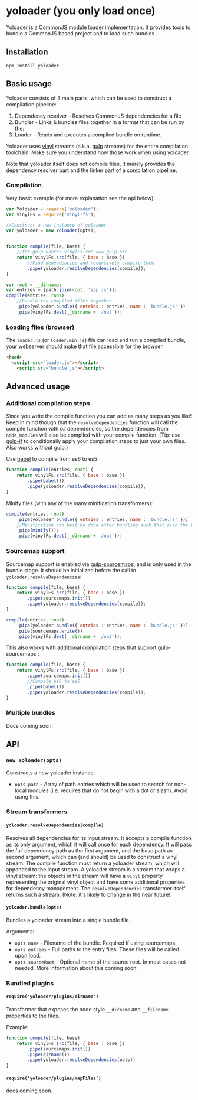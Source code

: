 # yoloader (you only load once)

Yoloader is a CommonJS module loader implementation. It provides tools to bundle a CommonJS based
project and to load such bundles.

## Installation

`npm install yoloader`

## Basic usage

Yoloader consists of 3 main parts, which can be used to construct a compilation pipeline:

1. Dependency resolver - Resolves CommonJS dependencies for a file
2. Bundler - Links & bundles files together in a format that can be run by the:
3. Loader - Reads and executes a compiled bundle on runtime.

Yoloader uses [vinyl](https://github.com/wearefractal/vinyl) streams (a.k.a. [gulp](https://github.com/gulpjs/gulp) streams) for the entire compilation toolchain. Make sure you understand how those work when using yoloader.

Note that yoloader itself does not compile files, it merely provides the dependency resolver part and the linker part of a compilation pipeline.

### Compilation

Very basic example (for more explanation see the api below):

```javascript
var Yoloader = require('yoloader');
var vinylFs = require('vinyl-fs');

//Construct a new instance of yoloader
var yoloader = new Yoloader(opts);


function compile(file, base) {
	//for gulp users: vinylFs.src === gulp.src
	return vinylFs.src(file, { base : base })
		//Find dependencies and recursively compile them
		.pipe(yoloader.resolveDependencies(compile));
}

var root = __dirname;
var entries = [path.join(root, 'app.js')];
compile(entries, root)
	//bundle the compiled files together
	.pipe(yoloader.bundle({ entries : entries, name : 'bundle.js' })
	.pipe(vinylFs.dest(__dirname + '/out'));
```

### Loading files (browser)

The `loader.js` (or `loader.min.js`) file can load and run a compiled bundle, your webserver should make
that file accessible for the browser.

```html
<head>
  <script src="loader.js"></script>
	<script src="bundle.js"></script>
```

## Advanced usage

### Additional compilation steps
Since you write the compile function you can add as many steps as you like! Keep in mind though that
the `resolveDependencies` function will call the compile function with *all* dependencies, so the
dependencies from `node_modules` will also be compiled with your compile function. (Tip: use [gulp-if](https://github.com/robrich/gulp-if) to conditionally apply your compilation steps to just your own files. Also works without gulp.)

Use [babel](https://github.com/babel/babel) to compile from es6 to es5:
```javascript
function compile(entries, root) {
	return vinylFs.src(file, { base : base })
		.pipe(babel())
		.pipe(yoloader.resolveDependencies(compile));
}
```

Minify files (with any of the many minification transformers):
```javascript
compile(entries, root)
	.pipe(yoloader.bundle({ entries : entries, name : 'bundle.js' }))
	//Minification can best be done after bundling such that also the bundle code is minified
	.pipe(minify());
	.pipe(vinylFs.dest(__dirname + '/out'));
```

### Sourcemap support

Sourcemap support is enabled via [gulp-sourcemaps](https://www.npmjs.com/package/gulp-sourcemaps), and is only used in the bundle stage. It should be initialized before the call to `yoloader.resolveDependencies`:

```javascript
function compile(file, base) {
	return vinylFs.src(file, { base : base })
		.pipe(sourcemaps.init())
		.pipe(yoloader.resolveDependencies(compile));
}

compile(entries, root)
	.pipe(yoloader.bundle({ entries : entries, name : 'bundle.js' }))
	.pipe(sourcemaps.write())
	.pipe(vinylFs.dest(__dirname + '/out'));
```

This also works with additional compilation steps that support gulp-sourcemaps::

```javascript
function compile(file, base) {
	return vinylFs.src(file, { base : base })
		.pipe(sourcemaps.init())
		//Compile es6 to es5
		.pipe(babel())
		.pipe(yoloader.resolveDependencies(compile));
}
```

### Multiple bundles
Docs coming soon.

## API

### `new Yoloader(opts)`

Constructs a new yoloader instance.

- `opts.path` - Array of path entries which will be used to search for non-local modules (i.e. requires that do not begin with a dot or slash). Avoid using this.

### Stream transformers
#### `yoloader.resolveDependencies(compile)`
Resolves all dependencies for its input stream. It accepts a compile function as its only argument, which it will call once for each dependency. It will pass the full dependency path as the first argument, and the base path as second argument, which can (and should) be used to construct a vinyl stream. The compile function must return a yoloader stream, which will appended to the input stream. A yoloader stream is a stream that wraps a vinyl stream: the objects in the stream will have a `vinyl` property representing the original vinyl object and have some additional properties for dependency management. The `resolveDependencies` transformer itself returns such a stream. (Note: it's likely to change in the near future)

#### `yoloader.bundle(opts)`
Bundles a yoloader stream into a single bundle file.

Arguments:
- `opts.name` - Filename of the bundle. Required if using sourcemaps.
- `opts.entries` - Full paths to the entry files. These files will be called upon load.
- `opts.sourceRoot` - Optional name of the source root. In most cases not needed. More information about this coming soon.

### Bundled plugins

#### `require('yoloader/plugins/dirname')`
Transformer that exposes the node style `__dirname` and `__filename` properties to the files.

Example:
```javascript
function compile(file, base)
	return vinylFs.src(file, { base : base })
		.pipe(sourcemaps.init())
		.pipe(dirname())
		.pipe(yoloader.resolveDependencies(opts))
}
```

#### `require('yoloader/plugins/mapFiles')`
docs coming soon.
